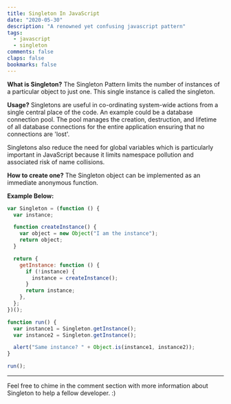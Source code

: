 ```yaml
---
title: Singleton In JavaScript
date: "2020-05-30"
description: "A renowned yet confusing javascript pattern"
tags:
  - javascript
  - singleton
comments: false
claps: false
bookmarks: false
---
```


**What is Singleton?**
The Singleton Pattern limits the number of instances of a particular object to just one. This single instance is called the singleton.

**Usage?**
Singletons are useful in co-ordinating system-wide actions from a single central place of the code. An example could be a database connection pool. The pool manages the creation, destruction, and lifetime of all database connections for the entire application ensuring that no connections are 'lost'.

Singletons also reduce the need for global variables which is particularly important in JavaScript because it limits namespace pollution and associated risk of name collisions. 

**How to create one?**
The Singleton object can be implemented as an immediate anonymous function.

**Example Below:**
```js
var Singleton = (function () {
  var instance;

  function createInstance() {
    var object = new Object("I am the instance");
    return object;
  }

  return {
    getInstance: function () {
      if (!instance) {
        instance = createInstance();
      }
      return instance;
    },
  };
})();

function run() {
  var instance1 = Singleton.getInstance();
  var instance2 = Singleton.getInstance();

  alert("Same instance? " + Object.is(instance1, instance2));
}

run();

```
***

Feel free to chime in the comment section with more information about Singleton to help a fellow developer. :)
